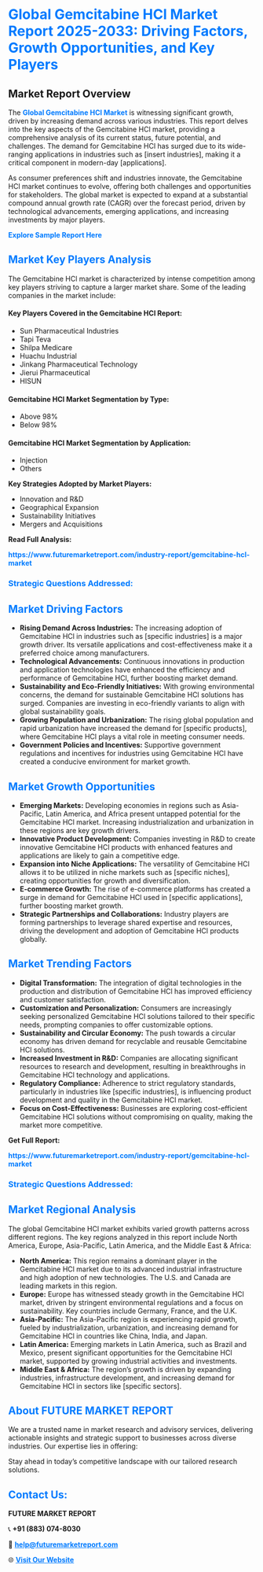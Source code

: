 <h1 style="color: #007BFF;">Global Gemcitabine HCl Market Report 2025-2033: Driving Factors, Growth Opportunities, and Key Players</h1>

<section id="overview">
<h2>Market Report Overview</h2>
<p>The <a href="https://www.futuremarketreport.com/industry-report/gemcitabine-hcl-market" style="color: #007BFF; text-decoration: none;"><strong>Global Gemcitabine HCl Market</strong></a> is witnessing significant growth, driven by increasing demand across various industries. This report delves into the key aspects of the Gemcitabine HCl market, providing a comprehensive analysis of its current status, future potential, and challenges. The demand for Gemcitabine HCl has surged due to its wide-ranging applications in industries such as [insert industries], making it a critical component in modern-day [applications].</p>
<p>As consumer preferences shift and industries innovate, the Gemcitabine HCl market continues to evolve, offering both challenges and opportunities for stakeholders. The global market is expected to expand at a substantial compound annual growth rate (CAGR) over the forecast period, driven by technological advancements, emerging applications, and increasing investments by major players.</p>
</section>

<section id="overview">
<p><a href="https://www.futuremarketreport.com/request-sample/reportId=47234" style="color: #007BFF; text-decoration: none;"><strong>Explore Sample Report Here</strong></a></p>
</section>

<section id="key-players">
<h2 style="color: #007BFF;">Market Key Players Analysis</h2>
<p>The Gemcitabine HCl market is characterized by intense competition among key players striving to capture a larger market share. Some of the leading companies in the market include:</p>
<h4>Key Players Covered in the Gemcitabine HCl Report:</h4>
<ul><li>Sun Pharmaceutical Industries</li><li>Tapi Teva</li><li>Shilpa Medicare</li><li>Huachu Industrial</li><li>Jinkang Pharmaceutical Technology</li><li>Jierui Pharmaceutical</li><li>HISUN</li></ul>
<h4>Gemcitabine HCl Market Segmentation by Type:</h4>
<ul><li>Above 98%</li><li>Below 98%</li></ul>

<h4>Gemcitabine HCl Market Segmentation by Application:</h4>
<ul><li>Injection</li><li>Others</li></ul>
<p><strong>Key Strategies Adopted by Market Players:</strong></p>
<ul>
<li>Innovation and R&D</li>
<li>Geographical Expansion</li>
<li>Sustainability Initiatives</li>
<li>Mergers and Acquisitions</li>
</ul>
</section>

<section>
<p><strong>Read Full Analysis: </strong></p><a href="https://www.futuremarketreport.com/industry-report/gemcitabine-hcl-market" style="color: #007BFF; text-decoration: none;"><strong>https://www.futuremarketreport.com/industry-report/gemcitabine-hcl-market</strong></a>
<h3 style="color: #007BFF;">Strategic Questions Addressed:</h3>
</section>

<section id="driving-factors">
<h2 style="color: #007BFF;">Market Driving Factors</h2>
<ul>
<li><strong>Rising Demand Across Industries:</strong> The increasing adoption of Gemcitabine HCl in industries such as [specific industries] is a major growth driver. Its versatile applications and cost-effectiveness make it a preferred choice among manufacturers.</li>
<li><strong>Technological Advancements:</strong> Continuous innovations in production and application technologies have enhanced the efficiency and performance of Gemcitabine HCl, further boosting market demand.</li>
<li><strong>Sustainability and Eco-Friendly Initiatives:</strong> With growing environmental concerns, the demand for sustainable Gemcitabine HCl solutions has surged. Companies are investing in eco-friendly variants to align with global sustainability goals.</li>
<li><strong>Growing Population and Urbanization:</strong> The rising global population and rapid urbanization have increased the demand for [specific products], where Gemcitabine HCl plays a vital role in meeting consumer needs.</li>
<li><strong>Government Policies and Incentives:</strong> Supportive government regulations and incentives for industries using Gemcitabine HCl have created a conducive environment for market growth.</li>
</ul>
</section>

<section id="growth-opportunities">
<h2 style="color: #007BFF;">Market Growth Opportunities</h2>
<ul>
<li><strong>Emerging Markets:</strong> Developing economies in regions such as Asia-Pacific, Latin America, and Africa present untapped potential for the Gemcitabine HCl market. Increasing industrialization and urbanization in these regions are key growth drivers.</li>
<li><strong>Innovative Product Development:</strong> Companies investing in R&D to create innovative Gemcitabine HCl products with enhanced features and applications are likely to gain a competitive edge.</li>
<li><strong>Expansion into Niche Applications:</strong> The versatility of Gemcitabine HCl allows it to be utilized in niche markets such as [specific niches], creating opportunities for growth and diversification.</li>
<li><strong>E-commerce Growth:</strong> The rise of e-commerce platforms has created a surge in demand for Gemcitabine HCl used in [specific applications], further boosting market growth.</li>
<li><strong>Strategic Partnerships and Collaborations:</strong> Industry players are forming partnerships to leverage shared expertise and resources, driving the development and adoption of Gemcitabine HCl products globally.</li>
</ul>
</section>

<section id="trending-factors">
<h2 style="color: #007BFF;">Market Trending Factors</h2>
<ul>
<li><strong>Digital Transformation:</strong> The integration of digital technologies in the production and distribution of Gemcitabine HCl has improved efficiency and customer satisfaction.</li>
<li><strong>Customization and Personalization:</strong> Consumers are increasingly seeking personalized Gemcitabine HCl solutions tailored to their specific needs, prompting companies to offer customizable options.</li>
<li><strong>Sustainability and Circular Economy:</strong> The push towards a circular economy has driven demand for recyclable and reusable Gemcitabine HCl solutions.</li>
<li><strong>Increased Investment in R&D:</strong> Companies are allocating significant resources to research and development, resulting in breakthroughs in Gemcitabine HCl technology and applications.</li>
<li><strong>Regulatory Compliance:</strong> Adherence to strict regulatory standards, particularly in industries like [specific industries], is influencing product development and quality in the Gemcitabine HCl market.</li>
<li><strong>Focus on Cost-Effectiveness:</strong> Businesses are exploring cost-efficient Gemcitabine HCl solutions without compromising on quality, making the market more competitive.</li>
</ul>
</section>

<section>
<p><strong>Get Full Report: </strong></p><a href="https://www.futuremarketreport.com/industry-report/gemcitabine-hcl-market" style="color: #007BFF; text-decoration: none;"><strong>https://www.futuremarketreport.com/industry-report/gemcitabine-hcl-market</strong></a>
<h3 style="color: #007BFF;">Strategic Questions Addressed:</h3>
</section>


<section id="regional-analysis">
<h2 style="color: #007BFF;">Market Regional Analysis</h2>
<p>The global Gemcitabine HCl market exhibits varied growth patterns across different regions. The key regions analyzed in this report include North America, Europe, Asia-Pacific, Latin America, and the Middle East & Africa:</p>
<ul>
<li><strong>North America:</strong> This region remains a dominant player in the Gemcitabine HCl market due to its advanced industrial infrastructure and high adoption of new technologies. The U.S. and Canada are leading markets in this region.</li>
<li><strong>Europe:</strong> Europe has witnessed steady growth in the Gemcitabine HCl market, driven by stringent environmental regulations and a focus on sustainability. Key countries include Germany, France, and the U.K.</li>
<li><strong>Asia-Pacific:</strong> The Asia-Pacific region is experiencing rapid growth, fueled by industrialization, urbanization, and increasing demand for Gemcitabine HCl in countries like China, India, and Japan.</li>
<li><strong>Latin America:</strong> Emerging markets in Latin America, such as Brazil and Mexico, present significant opportunities for the Gemcitabine HCl market, supported by growing industrial activities and investments.</li>
<li><strong>Middle East & Africa:</strong> The region’s growth is driven by expanding industries, infrastructure development, and increasing demand for Gemcitabine HCl in sectors like [specific sectors].</li>
</ul>
</section>

<footer>
<h2 style="color: #007BFF;">About FUTURE MARKET REPORT</h2>
<p>We are a trusted name in market research and advisory services, delivering actionable insights and strategic support to businesses across diverse industries. Our expertise lies in offering:</p>

<p>Stay ahead in today’s competitive landscape with our tailored research solutions.</p>

<h2 style="color: #007BFF;">Contact Us:</h2>
<p><strong>FUTURE MARKET REPORT</strong></p>
<p>📞 <strong>+91 (883) 074-8030</strong></p>
<p>📧 <strong><a href="mailto:help@futuremarketreport.com" style="color: #007BFF;">help@futuremarketreport.com</a></strong></p>
<p>🌐 <strong><a href="https://www.futuremarketreport.com/" style="color: #007BFF;">Visit Our Website</a></strong></p>
</footer>